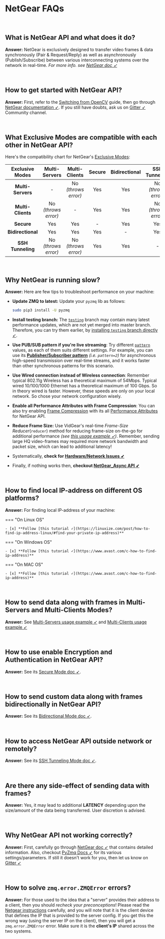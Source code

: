 <!--
===============================================
vidgear library source-code is deployed under the Apache 2.0 License:

Copyright (c) 2019 Abhishek Thakur(@abhiTronix) <abhi.una12@gmail.com>

Licensed under the Apache License, Version 2.0 (the "License");
you may not use this file except in compliance with the License.
You may obtain a copy of the License at

   http://www.apache.org/licenses/LICENSE-2.0

Unless required by applicable law or agreed to in writing, software
distributed under the License is distributed on an "AS IS" BASIS,
WITHOUT WARRANTIES OR CONDITIONS OF ANY KIND, either express or implied.
See the License for the specific language governing permissions and
limitations under the License.
===============================================
-->

# NetGear FAQs

&thinsp;

## What is NetGear API and what does it do?

**Answer:** NetGear is exclusively designed to transfer video frames & data synchronously (Pair & Request/Reply) as well as asynchronously (Publish/Subscribe) between various interconnecting systems over the network in real-time. _For more info. see [NetGear doc ➶](../../gears/netgear/overview/)_

&nbsp;

## How to get started with NetGear API?

**Answer:** First, refer to the [Switching from OpenCV](../../switch_from_cv/#switching-videocapture-apis) guide, then go through [NetGear documentation ➶](../../gears/netgear/overview/). If you still have doubts, ask us on [Gitter ➶](https://gitter.im/vidgear/community) Community channel.

&nbsp;

## What Exclusive Modes are compatible with each other in NetGear API?

Here's the compatibility chart for NetGear's [Exclusive Modes](../../gears/netgear/overview/#exclusive-modes):


| Exclusive Modes | Multi-Servers | Multi-Clients | Secure | Bidirectional | SSH Tunneling |
| :-------------: | :-----------: | :-----------: | :----: | :-----------: | :-----------: |
| **Multi-Servers** | - | No _(throws error)_ | Yes | Yes | No _(throws error)_ |
| **Multi-Clients** |  No _(throws error)_ | - | Yes | Yes | No _(throws error)_ |
| **Secure** | Yes | Yes | - | Yes | Yes |
| **Bidirectional** | Yes | Yes | Yes | - | Yes |
| **SSH Tunneling** |  No _(throws error)_ | No _(throws error)_ | Yes | Yes | - |

&nbsp;


## Why NetGear is running slow?

**Answer:** Here are few tips to troubleshoot performance on your machine:

* **Update ZMQ to latest:** Update your `pyzmq` lib as follows:

    ```sh
    sudo pip3 install -U pyzmq
    ``` 

* **Install testing branch:** The [`testing`](https://github.com/abhiTronix/vidgear/tree/testing) branch may contain many latest performance updates, which are not yet merged into master branch. Therefore, you can try them earlier, by [installing `testing` branch directly ➶](../../installation/source_install/#installation).

* **Use PUB/SUB pattern if you're live streaming**:  Try different [`pattern`](../../gears/netgear/params/#pattern) values, as each of them suits different settings. For example, you can use its [**Publisher/Subscriber pattern**](https://learning-0mq-with-pyzmq.readthedocs.io/en/latest/pyzmq/patterns/pubsub.html) _(i.e. `pattern=2`)_ for asynchronous high-speed transmission over real-time streams, and it works faster than other synchronous patterns for this scenario.

* **Use Wired connection instead of Wireless connection**: Remember typical 802.11g Wireless has a theoretical maximum of 54Mbps. Typical wired 10/100/1000 Ethernet has a theoretical maximum of 100 Gbps. So in theory wired is faster. However, these speeds are only on your local network. So chose your network configuration wisely.

* **Enable all Performance Attributes with Frame Compression**: You can also try enabling [Frame Compression](../../gears/netgear/advanced/compression/) with its all [Performance Attributes](../../gears/netgear/advanced/compression/#performance-attributes) for NetGear API.

* **Reduce Frame Size:** Use VidGear's real-time _Frame-Size Reducer_(`reducer`) method for reducing frame-size on-the-go for additional performance _(see [this usage example ➶](../../gears/netgear/advanced/bidirectional_mode/#using-bidirectional-mode-for-video-frames-transfer-with-frame-compression))_. Remember, sending large HQ video-frames may required more network bandwidth and packet size, which can lead to additional latency!

* Systematically, **check for [Hardware/Network Issues ➶](https://github.com/abhiTronix/vidgear/issues/137)**

* Finally, if nothing works then, **checkout [**NetGear_Async API ➶**](../../gears/netgear_async/overview/)**

&nbsp;

## How to find local IP-address on different OS platforms?

**Answer:** For finding local IP-address of your machine:

=== "On Linux OS"

    - [x] **Follow [this tutorial ➶](https://linuxize.com/post/how-to-find-ip-address-linux/#find-your-private-ip-address)**

=== "On Windows OS"

    - [x] **Follow [this tutorial ➶](https://www.avast.com/c-how-to-find-ip-address)**

=== "On MAC OS"
    
    - [x] **Follow [this tutorial ➶](https://www.avast.com/c-how-to-find-ip-address)**

&nbsp;

## How to send data along with frames in Multi-Servers and Multi-Clients Modes?

**Answer:** See [Multi-Servers usage example ➶](../../gears/netgear/advanced/multi_server/#using-multi-servers-mode-with-custom-data-transfer) and [Multi-Clients usage example ➶](../../gears/netgear/advanced/multi_client/#using-multi-clients-mode-with-custom-data-transfer)

&nbsp;

## How to use enable Encryption and Authentication in NetGear API?

**Answer:** See its [Secure Mode doc ➶](../../gears/netgear/advanced/secure_mode/).

&nbsp;

## How to send custom data along with frames bidirectionally in NetGear API?

**Answer:** See its [Bidirectional Mode doc ➶](../../gears/netgear/advanced/bidirectional_mode/).

&nbsp;


## How to access NetGear API outside network or remotely?

**Answer:** See its [SSH Tunneling Mode doc ➶](../../gears/netgear/advanced/ssh_tunnel/).

&nbsp;

## Are there any side-effect of sending data with frames?

**Answer:** Yes, it may lead to additional **LATENCY** depending upon the size/amount of the data being transferred. User discretion is advised.

&nbsp;


## Why NetGear API not working correctly?

**Answer:** First, carefully go through [NetGear doc ➶](../../gears/netgear/overview/) that contains detailed information. Also, checkout [PyZmq Docs ➶](https://pyzmq.readthedocs.io/en/latest/) for its various settings/parameters. If still it doesn't work for you, then let us know on [Gitter ➶](https://gitter.im/vidgear/community)

&nbsp;

## How to solve `zmq.error.ZMQError` errors?

**Answer:** For those used to the idea that a "server" provides their address to a client, then you should *recheck your preconceptions*! Please read the [Netgear instructions](https://abhitronix.github.io/vidgear/latest/gears/netgear/usage/#using-netgear-with-variable-parameters) carefully, and you will note that it is the client device that defines the IP that is provided to the server config. If you get this the wrong way (using the server IP on the client), then you will get a `zmq.error.ZMQError` error. Make sure it is the **client's IP** shared across the two systems.

&nbsp;
